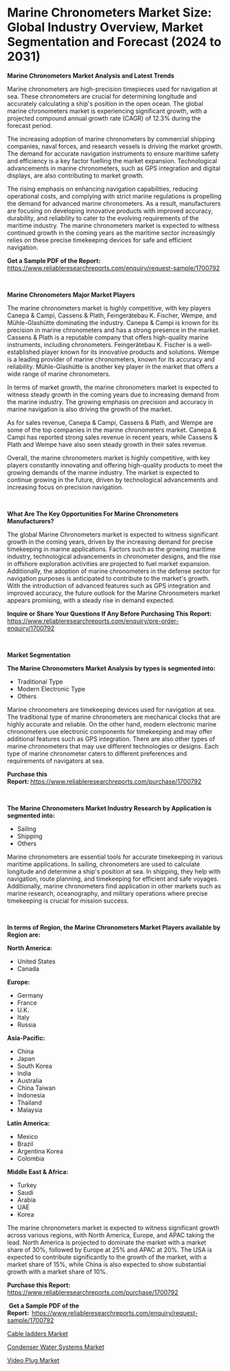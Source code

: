 <p><h1>Marine Chronometers Market Size: Global Industry Overview, Market Segmentation and Forecast (2024 to 2031)</h1></p><p><strong>Marine Chronometers Market Analysis and Latest Trends</strong></p>
<p><p>Marine chronometers are high-precision timepieces used for navigation at sea. These chronometers are crucial for determining longitude and accurately calculating a ship's position in the open ocean. The global marine chronometers market is experiencing significant growth, with a projected compound annual growth rate (CAGR) of 12.3% during the forecast period. </p><p>The increasing adoption of marine chronometers by commercial shipping companies, naval forces, and research vessels is driving the market growth. The demand for accurate navigation instruments to ensure maritime safety and efficiency is a key factor fuelling the market expansion. Technological advancements in marine chronometers, such as GPS integration and digital displays, are also contributing to market growth.</p><p>The rising emphasis on enhancing navigation capabilities, reducing operational costs, and complying with strict marine regulations is propelling the demand for advanced marine chronometers. As a result, manufacturers are focusing on developing innovative products with improved accuracy, durability, and reliability to cater to the evolving requirements of the maritime industry. The marine chronometers market is expected to witness continued growth in the coming years as the maritime sector increasingly relies on these precise timekeeping devices for safe and efficient navigation.</p></p>
<p><strong>Get a Sample PDF of the Report:&nbsp;</strong> <a href="https://www.reliableresearchreports.com/enquiry/request-sample/1700792">https://www.reliableresearchreports.com/enquiry/request-sample/1700792</a></p>
<p>&nbsp;</p>
<p><strong>Marine Chronometers Major Market Players</strong></p>
<p><p>The marine chronometers market is highly competitive, with key players Canepa & Campi, Cassens & Plath, Feingerätebau K. Fischer, Wempe, and Mühle-Glashütte dominating the industry. Canepa & Campi is known for its precision in marine chronometers and has a strong presence in the market. Cassens & Plath is a reputable company that offers high-quality marine instruments, including chronometers. Feingerätebau K. Fischer is a well-established player known for its innovative products and solutions. Wempe is a leading provider of marine chronometers, known for its accuracy and reliability. Mühle-Glashütte is another key player in the market that offers a wide range of marine chronometers.</p><p>In terms of market growth, the marine chronometers market is expected to witness steady growth in the coming years due to increasing demand from the marine industry. The growing emphasis on precision and accuracy in marine navigation is also driving the growth of the market.</p><p>As for sales revenue, Canepa & Campi, Cassens & Plath, and Wempe are some of the top companies in the marine chronometers market. Canepa & Campi has reported strong sales revenue in recent years, while Cassens & Plath and Wempe have also seen steady growth in their sales revenue.</p><p>Overall, the marine chronometers market is highly competitive, with key players constantly innovating and offering high-quality products to meet the growing demands of the marine industry. The market is expected to continue growing in the future, driven by technological advancements and increasing focus on precision navigation.</p></p>
<p>&nbsp;</p>
<p><strong>What Are The Key Opportunities For Marine Chronometers Manufacturers?</strong></p>
<p><p>The global Marine Chronometers market is expected to witness significant growth in the coming years, driven by the increasing demand for precise timekeeping in marine applications. Factors such as the growing maritime industry, technological advancements in chronometer designs, and the rise in offshore exploration activities are projected to fuel market expansion. Additionally, the adoption of marine chronometers in the defense sector for navigation purposes is anticipated to contribute to the market's growth. With the introduction of advanced features such as GPS integration and improved accuracy, the future outlook for the Marine Chronometers market appears promising, with a steady rise in demand expected.</p></p>
<p><strong>Inquire or Share Your Questions If Any Before Purchasing This Report:</strong> <a href="https://www.reliableresearchreports.com/enquiry/pre-order-enquiry/1700792">https://www.reliableresearchreports.com/enquiry/pre-order-enquiry/1700792</a></p>
<p>&nbsp;</p>
<p><strong>Market Segmentation</strong></p>
<p><strong>The Marine Chronometers Market Analysis by types is segmented into:</strong></p>
<p><ul><li>Traditional Type</li><li>Modern Electronic Type</li><li>Others</li></ul></p>
<p><p>Marine chronometers are timekeeping devices used for navigation at sea. The traditional type of marine chronometers are mechanical clocks that are highly accurate and reliable. On the other hand, modern electronic marine chronometers use electronic components for timekeeping and may offer additional features such as GPS integration. There are also other types of marine chronometers that may use different technologies or designs. Each type of marine chronometer caters to different preferences and requirements of navigators at sea.</p></p>
<p><strong>Purchase this Report:&nbsp;</strong><a href="https://www.reliableresearchreports.com/purchase/1700792">https://www.reliableresearchreports.com/purchase/1700792</a></p>
<p>&nbsp;</p>
<p><strong>The Marine Chronometers Market Industry Research by Application is segmented into:</strong></p>
<p><ul><li>Sailing</li><li>Shipping</li><li>Others</li></ul></p>
<p><p>Marine chronometers are essential tools for accurate timekeeping in various maritime applications. In sailing, chronometers are used to calculate longitude and determine a ship's position at sea. In shipping, they help with navigation, route planning, and timekeeping for efficient and safe voyages. Additionally, marine chronometers find application in other markets such as marine research, oceanography, and military operations where precise timekeeping is crucial for mission success.</p></p>
<p>&nbsp;</p>
<p><strong>In terms of Region, the Marine Chronometers Market Players available by Region are:</strong></p>
<p>
    <p> <strong> North America: </strong>
        <ul>
            <li>United States</li>
            <li>Canada</li>
        </ul>
        </p> 
    <p> <strong> Europe: </strong>
        <ul>
            <li>Germany</li>
            <li>France</li>
            <li>U.K.</li>
            <li>Italy</li>
            <li>Russia</li>
        </ul>
        </p> 
    <p> <strong> Asia-Pacific: </strong>
        <ul>
            <li>China</li>
            <li>Japan</li>
            <li>South Korea</li>
            <li>India</li>
            <li>Australia</li>
            <li>China Taiwan</li>
            <li>Indonesia</li>
            <li>Thailand</li>
            <li>Malaysia</li>
        </ul>
        </p> 
    <p> <strong> Latin America: </strong>
        <ul>
            <li>Mexico</li>
            <li>Brazil</li>
            <li>Argentina Korea</li>
            <li>Colombia</li>
        </ul>
        </p> 
    <p> <strong> Middle East & Africa: </strong>
        <ul>
            <li>Turkey</li>
            <li>Saudi</li>
            <li>Arabia</li>
            <li>UAE</li>
            <li>Korea</li>
        </ul>
    </p>
    </p>
<p><p>The marine chronometers market is expected to witness significant growth across various regions, with North America, Europe, and APAC taking the lead. North America is projected to dominate the market with a market share of 30%, followed by Europe at 25% and APAC at 20%. The USA is expected to contribute significantly to the growth of the market, with a market share of 15%, while China is also expected to show substantial growth with a market share of 10%.</p></p>
<p><strong>Purchase this Report: </strong><a href="https://www.reliableresearchreports.com/purchase/1700792">https://www.reliableresearchreports.com/purchase/1700792</a></p>
<p>&nbsp;<strong>Get a Sample PDF of the Report:&nbsp;&nbsp;</strong><a href="https://www.reliableresearchreports.com/enquiry/request-sample/1700792">https://www.reliableresearchreports.com/enquiry/request-sample/1700792</a></p>
<p><strong></strong></p>
<p><p><a href="https://github.com/jhcraigie/Market-Research-Report-List-2/blob/main/cable-ladders-market.md">Cable ladders Market</a></p><p><a href="https://github.com/Whitneyboyettebo9kiw7yr13/Market-Research-Report-List-1/blob/main/condenser-water-systems-market.md">Condenser Water Systems Market</a></p><p><a href="https://github.com/sonuprakash1/Market-Research-Report-List-1/blob/main/video-plug-market.md">Video Plug Market</a></p></p>